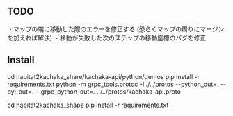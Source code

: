 ## TODO
・マップの端に移動した際のエラーを修正する
(恐らくマップの周りにマージンを加えれば解決)
・移動が失敗した次のステップの移動座標のバグを修正


## Install
cd habitat2kachaka_share/kachaka-api/python/demos
pip install -r requirements.txt
python -m grpc_tools.protoc -I../../protos --python_out=. --pyi_out=. --grpc_python_out=. ../../protos/kachaka-api.proto

cd habitat2kachaka_shape
pip install -r requirements.txt